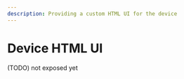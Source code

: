 ```yaml
---
description: Providing a custom HTML UI for the device
---
```


# Device HTML UI

(TODO) not exposed yet
